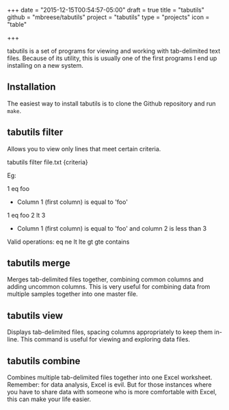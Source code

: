+++
date = "2015-12-15T00:54:57-05:00"
draft = true
title = "tabutils"
github = "mbreese/tabutils"
project = "tabutils"
type = "projects"
icon = "table"

+++

tabutils is a set of programs for viewing and working with tab-delimited text files. Because of
its utility, this is usually one of the first programs I end up installing on a new system.

## Installation

The easiest way to install tabutils is to clone the Github repository and run `make`.

## tabutils filter
Allows you to view only lines that meet certain criteria.

tabutils filter file.txt {criteria}

Eg: 

1 eq foo

- Column 1 (first column) is equal to 'foo'

1 eq foo 2 lt 3

- Column 1 (first column) is equal to 'foo' and column 2 is less than 3

Valid operations:
eq
ne
lt
lte
gt
gte
contains

## tabutils merge

Merges tab-delimited files together, combining common columns and adding uncommon columns. This is very useful for
combining data from multiple samples together into one master file.

## tabutils view

Displays tab-delimited files, spacing columns appropriately to keep them in-line. This command is useful for viewing
and exploring data files.

## tabutils combine

Combines multiple tab-delimited files together into one Excel worksheet. Remember: for data analysis, Excel is evil. But
for those instances where you have to share data with someone who is more comfortable with Excel, this can make your
life easier.
